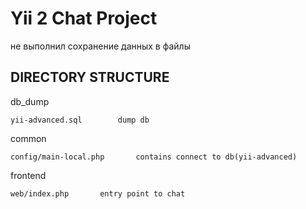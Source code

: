 Yii 2 Chat Project
===============================
не выполнил сохранение данных в файлы

DIRECTORY STRUCTURE
-------------------


db_dump

    yii-advanced.sql        dump db

common

    config/main-local.php       contains connect to db(yii-advanced)

frontend

    web/index.php       entry point to chat


